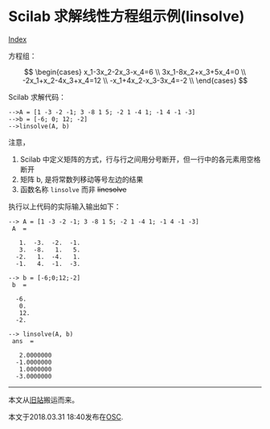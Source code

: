<script>
MathJax = {
  tex: {
    inlineMath: [['$', '$'], ['\\(', '\\)']]
  }
};
</script>
<script id="MathJax-script" async
  src="https://cdn.jsdelivr.net/npm/mathjax@3/es5/tex-chtml.js">
</script>

# Scilab 求解线性方程组示例(linsolve)

[Index](index.md)

方程组：

$$
\begin{cases}
x_1-3x_2-2x_3-x_4=6 \\
3x_1-8x_2+x_3+5x_4=0 \\
-2x_1+x_2-4x_3+x_4=12 \\
-x_1+4x_2-x_3-3x_4=-2 \\
\end{cases}
$$
  
Scilab 求解代码：

```plaintext
-->A = [1 -3 -2 -1; 3 -8 1 5; -2 1 -4 1; -1 4 -1 -3]
-->b = [-6; 0; 12; -2]
-->linsolve(A, b)
```

注意，

1. Scilab 中定义矩阵的方式，行与行之间用分号断开，但一行中的各元素用空格断开
2. 矩阵 b, 是将常数列移动等号左边的结果
3. 函数名称 `linsolve` 而非 ~~linesolve~~

执行以上代码的实际输入输出如下：

```plaintext
--> A = [1 -3 -2 -1; 3 -8 1 5; -2 1 -4 1; -1 4 -1 -3]
 A  = 

   1.  -3.  -2.  -1.
   3.  -8.   1.   5.
  -2.   1.  -4.   1.
  -1.   4.  -1.  -3.

--> b = [-6;0;12;-2]
 b  = 

  -6.
   0.
   12.
  -2.

--> linsolve(A, b)
 ans  =

   2.0000000
  -1.0000000
   1.0000000
  -3.0000000
```

---

本文从[旧站](https://sites.google.com/site/iridiumsite/Home/others/mathematics/algebra/scilab_linsolve)搬运而来。

本文于2018.03.31 18:40发布在[OSC](https://my.oschina.net/iridium/blog/1787982).